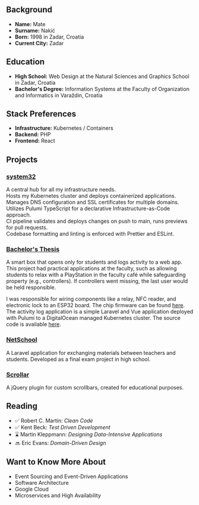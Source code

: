 ## Background
- **Name:** Mate
- **Surname:** Nakić
- **Born:** 1998 in Zadar, Croatia
- **Current City:** Zadar

## Education
- **High School:** Web Design at the Natural Sciences and Graphics School in Zadar, Croatia
- **Bachelor's Degree:** Information Systems at the Faculty of Organization and Informatics in Varaždin, Croatia

## Stack Preferences
- **Infrastructure:** Kubernetes / Containers
- **Backend:** PHP
- **Frontend:** React

## Projects

### [system32](https://github.com/covik/system32)
A central hub for all my infrastructure needs.  
Hosts my Kubernetes cluster and deploys containerized applications.  
Manages DNS configuration and SSL certificates for multiple domains.  
Utilizes Pulumi TypeScript for a declarative Infrastructure-as-Code approach.  
CI pipeline validates and deploys changes on push to main, runs previews for pull requests.  
Codebase formatting and linting is enforced with Prettier and ESLint.

### [Bachelor's Thesis](https://github.com/covik/bachelors-thesis-document)
A smart box that opens only for students and logs activity to a web app. This project had practical applications at the faculty, such as allowing students to relax with a PlayStation in the faculty café while safeguarding property (e.g., controllers). If controllers went missing, the last user would be held responsible.

I was responsible for wiring components like a relay, NFC reader, and electronic lock to an ESP32 board. The chip firmware can be found [here](https://github.com/covik/bachelors-thesis-firmware). The activity log application is a simple Laravel and Vue application deployed with Pulumi to a DigitalOcean managed Kubernetes cluster. The source code is available [here](https://github.com/covik/bachelors-thesis-web).

### [NetSchool](https://github.com/covik/netschool)
A Laravel application for exchanging materials between teachers and students. Developed as a final exam project in high school.

### [Scrollar](https://github.com/covik/scrollar)
A jQuery plugin for custom scrollbars, created for educational purposes.

## Reading
- ✅ Robert C. Martin: *Clean Code*
- ✅ Kent Beck: *Test Driven Development*
- ⌛ Martin Kleppmann: *Designing Data-Intensive Applications*
- 🔜 Eric Evans: *Domain-Driven Design*

## Want to Know More About
- Event Sourcing and Event-Driven Applications
- Software Architecture
- Google Cloud
- Microservices and High Availability